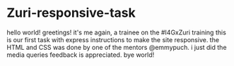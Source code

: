 # Zuri-responsive-task

hello world!
greetings!
it's me again, a trainee on the #I4GxZuri training
this is our first task with express instructions to make the site responsive.
the HTML and CSS was done by one of the mentors @emmypuch. i just did the media queries
feedback is appreciated.
bye world!
